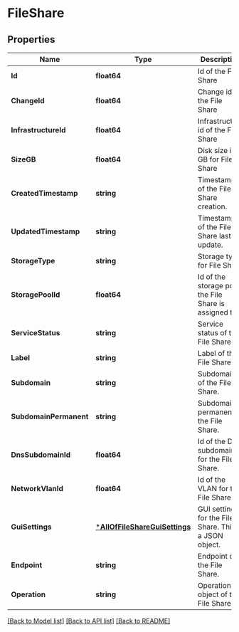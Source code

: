 # FileShare

## Properties
Name | Type | Description | Notes
------------ | ------------- | ------------- | -------------
**Id** | **float64** | Id of the File Share | [default to null]
**ChangeId** | **float64** | Change id of the File Share | [default to null]
**InfrastructureId** | **float64** | Infrastructure id of the File Share | [default to null]
**SizeGB** | **float64** | Disk size in GB for File Share | [default to null]
**CreatedTimestamp** | **string** | Timestamp of the File Share creation. | [default to null]
**UpdatedTimestamp** | **string** | Timestamp of the File Share last update. | [default to null]
**StorageType** | **string** | Storage type for File Share | [default to null]
**StoragePoolId** | **float64** | Id of the storage pool the File Share is assigned to | [optional] [default to null]
**ServiceStatus** | **string** | Service status of the File Share | [default to null]
**Label** | **string** | Label of the File Share. | [default to null]
**Subdomain** | **string** | Subdomain of the File Share. | [optional] [default to null]
**SubdomainPermanent** | **string** | Subdomain permanent of the File Share. | [optional] [default to null]
**DnsSubdomainId** | **float64** | Id of the DNS subdomain for the File Share. | [optional] [default to null]
**NetworkVlanId** | **float64** | Id of the VLAN for the File Share. | [optional] [default to null]
**GuiSettings** | [***AllOfFileShareGuiSettings**](AllOfFileShareGuiSettings.md) | GUI settings for the File Share. This is a JSON object. | [optional] [default to null]
**Endpoint** | **string** | Endpoint of the File Share. | [optional] [default to null]
**Operation** | **string** | Operation object of the File Share. | [optional] [default to null]

[[Back to Model list]](../README.md#documentation-for-models) [[Back to API list]](../README.md#documentation-for-api-endpoints) [[Back to README]](../README.md)

